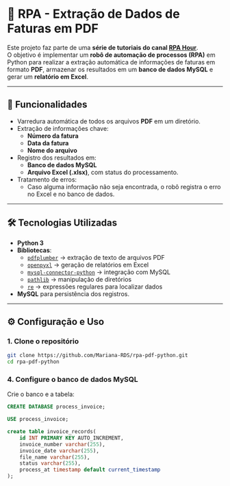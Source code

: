 # 🧾 RPA - Extração de Dados de Faturas em PDF

Este projeto faz parte de uma **série de tutoriais do canal [RPA Hour](https://www.youtube.com/watch?v=IjKOw02wOhg&t=237s)**.  
O objetivo é implementar um **robô de automação de processos (RPA)** em Python para realizar a extração automática de informações de faturas em formato **PDF**, armazenar os resultados em um **banco de dados MySQL** e gerar um **relatório em Excel**.

---

## 🚀 Funcionalidades
- Varredura automática de todos os arquivos **PDF** em um diretório.
- Extração de informações chave:
  - **Número da fatura**
  - **Data da fatura**
  - **Nome do arquivo**
- Registro dos resultados em:
  - **Banco de dados MySQL**
  - **Arquivo Excel (.xlsx)**, com status do processamento.
- Tratamento de erros:
  - Caso alguma informação não seja encontrada, o robô registra o erro no Excel e no banco de dados.

---

## 🛠️ Tecnologias Utilizadas
- **Python 3**
- **Bibliotecas**:
  - [`pdfplumber`](https://github.com/jsvine/pdfplumber) → extração de texto de arquivos PDF
  - [`openpyxl`](https://openpyxl.readthedocs.io/) → geração de relatórios em Excel
  - [`mysql-connector-python`](https://dev.mysql.com/doc/connector-python/en/) → integração com MySQL
  - [`pathlib`](https://docs.python.org/3/library/pathlib.html) → manipulação de diretórios
  - [`re`](https://docs.python.org/3/library/re.html) → expressões regulares para localizar dados
- **MySQL** para persistência dos registros.

---

## ⚙️ Configuração e Uso

### 1. Clone o repositório
```bash
git clone https://github.com/Mariana-RDS/rpa-pdf-python.git
cd rpa-pdf-python
```

### 4. Configure o banco de dados MySQL
Crie o banco e a tabela:

```sql
CREATE DATABASE process_invoice;

USE process_invoice;

create table invoice_records(
	id INT PRIMARY KEY AUTO_INCREMENT,
    invoice_number varchar(255),
    invoice_date varchar(255),
    file_name varchar(255),
    status varchar(255),
    process_at timestamp default current_timestamp
);

```
